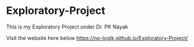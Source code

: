 # Exploratory-Project
This is my Exploratory Project under Dr. PK Nayak

Visit the website here below
https://no-logik.github.io/Exploratory-Project/
